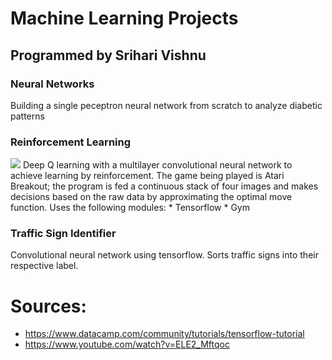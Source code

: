 # Machine Learning Projects
## Programmed by Srihari Vishnu
### Neural Networks
Building a single peceptron neural network from scratch to analyze diabetic patterns
### Reinforcement Learning
<img src="https://i.ibb.co/ySRMFt5/Screen-Shot-2019-08-27-at-9-27-56-PM.png" />
Deep Q learning with a multilayer convolutional neural network to achieve learning by reinforcement. The game being played is Atari Breakout; the program is fed a continuous stack of four images and makes decisions based on the raw data by approximating the optimal move function.
Uses the following modules:
* Tensorflow
* Gym

### Traffic Sign Identifier
Convolutional neural network using tensorflow. Sorts traffic signs into their respective label.

# Sources:
- https://www.datacamp.com/community/tutorials/tensorflow-tutorial
- https://www.youtube.com/watch?v=ELE2_Mftqoc

